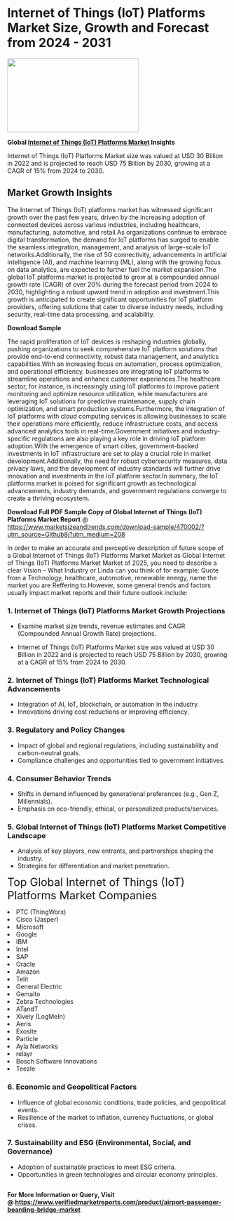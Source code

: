 <H1>Internet of Things (IoT) Platforms Market Size, Growth and Forecast from 2024 - 2031</H1><img class="aligncenter size-medium wp-image-584254" src="https://thirdeyenews.in/wp-content/uploads/2024/09/Global-Market-Research-300x168.jpeg" alt="" width="300" height="168" /><p><strong>Global&nbsp;<a href="https://www.marketsizeandtrends.com/download-sample/470002/?utm_source=Github8j?utm_medium=208">Internet of Things (IoT) Platforms Market</a> Insights</strong></p><p>Internet of Things (IoT) Platforms Market size was valued at USD 30 Billion in 2022 and is projected to reach USD 75 Billion by 2030, growing at a CAGR of 15% from 2024 to 2030.</p><p><h2>Market Growth Insights</h2> <p>The Internet of Things (IoT) platforms market has witnessed significant growth over the past few years, driven by the increasing adoption of connected devices across various industries, including healthcare, manufacturing, automotive, and retail.As organizations continue to embrace digital transformation, the demand for IoT platforms has surged to enable the seamless integration, management, and analysis of large-scale IoT networks.Additionally, the rise of 5G connectivity, advancements in artificial intelligence (AI), and machine learning (ML), along with the growing focus on data analytics, are expected to further fuel the market expansion.The global IoT platforms market is projected to grow at a compounded annual growth rate (CAGR) of over 20% during the forecast period from 2024 to 2030, highlighting a robust upward trend in adoption and investment.This growth is anticipated to create significant opportunities for IoT platform providers, offering solutions that cater to diverse industry needs, including security, real-time data processing, and scalability.</p> <p><strong>Download Sample</strong></p> <p>The rapid proliferation of IoT devices is reshaping industries globally, pushing organizations to seek comprehensive IoT platform solutions that provide end-to-end connectivity, robust data management, and analytics capabilities.With an increasing focus on automation, process optimization, and operational efficiency, businesses are integrating IoT platforms to streamline operations and enhance customer experiences.The healthcare sector, for instance, is increasingly using IoT platforms to improve patient monitoring and optimize resource utilization, while manufacturers are leveraging IoT solutions for predictive maintenance, supply chain optimization, and smart production systems.Furthermore, the integration of IoT platforms with cloud computing services is allowing businesses to scale their operations more efficiently, reduce infrastructure costs, and access advanced analytics tools in real-time.Government initiatives and industry-specific regulations are also playing a key role in driving IoT platform adoption.With the emergence of smart cities, government-backed investments in IoT infrastructure are set to play a crucial role in market development.Additionally, the need for robust cybersecurity measures, data privacy laws, and the development of industry standards will further drive innovation and investments in the IoT platform sector.In summary, the IoT platforms market is poised for significant growth as technological advancements, industry demands, and government regulations converge to create a thriving ecosystem.<p><span class=""><strong>Download Full PDF Sample Copy of Global Internet of Things (IoT) Platforms Market Report</strong> @ <a href="https://www.marketsizeandtrends.com/download-sample/470002/?utm_source=Github8j?utm_medium=208" target="_blank">https://www.marketsizeandtrends.com/download-sample/470002/?utm_source=Github8j?utm_medium=208</a></span></p><p>In order to make an accurate and perceptive description of future scope of a Global&nbsp;Internet of Things (IoT) Platforms Market Market as Global&nbsp;Internet of Things (IoT) Platforms Market Market of 2025, you need to describe a clear Vision &ndash; What Industry or Linda can you think of for example: Quote from a Technology, healthcare, automotive, renewable energy, name the market you are Reffering to.However, some general trends and factors usually impact market reports and their future outlook include:</p><h3>1.&nbsp;<strong>Internet of Things (IoT) Platforms Market Growth Projections</strong></h3><ul><li>Examine market size trends, revenue estimates and CAGR (Compounded Annual Growth Rate) projections.</li><li><p>Internet of Things (IoT) Platforms Market size was valued at USD 30 Billion in 2022 and is projected to reach USD 75 Billion by 2030, growing at a CAGR of 15% from 2024 to 2030.</p></li></ul><h3>2.&nbsp;<strong>Internet of Things (IoT) Platforms Market Technological Advancements</strong></h3><ul><li>Integration of AI, IoT, blockchain, or automation in the industry.</li><li>Innovations driving cost reductions or improving efficiency.</li></ul><h3>3.&nbsp;<strong>Regulatory and Policy Changes</strong></h3><ul><li>Impact of global and regional regulations, including sustainability and carbon-neutral goals.</li><li>Compliance challenges and opportunities tied to government initiatives.</li></ul><h3>4.&nbsp;<strong>Consumer Behavior Trends</strong></h3><ul><li>Shifts in demand influenced by generational preferences (e.g., Gen Z, Millennials).</li><li>Emphasis on eco-friendly, ethical, or personalized products/services.</li></ul><h3>5.&nbsp;<strong>Global Internet of Things (IoT) Platforms Market Competitive Landscape</strong></h3><ul><li>Analysis of key players, new entrants, and partnerships shaping the industry.</li><li>Strategies for differentiation and market penetration.</li></ul><p data-pm-slice="1 1 []"><span style="color: inherit; font-family: inherit; font-size: 25px;">Top Global Internet of Things (IoT) Platforms Market Companies</span></p><div class="" data-test-id=""><p><li>PTC (ThingWorx)</li><li> Cisco (Jasper)</li><li> Microsoft</li><li> Google</li><li> IBM</li><li> Intel</li><li> SAP</li><li> Oracle</li><li> Amazon</li><li> Telit</li><li> General Electric</li><li> Gemalto</li><li> Zebra Technologies</li><li> ATandT</li><li> Xively (LogMeIn)</li><li> Aeris</li><li> Exosite</li><li> Particle</li><li> Ayla Networks</li><li> relayr</li><li> Bosch Software Innovations</li><li> Teezle</li></p></div><h3>6.&nbsp;<strong>Economic and Geopolitical Factors</strong></h3><ul><li>Influence of global economic conditions, trade policies, and geopolitical events.</li><li>Resilience of the market to inflation, currency fluctuations, or global crises.</li></ul><h3>7.&nbsp;<strong>Sustainability and ESG (Environmental, Social, and Governance)</strong></h3><ul><li>Adoption of sustainable practices to meet ESG criteria.</li><li>Opportunities in green technologies and circular economy principles.</li></ul><h2><strong style="font-size: 14px;">For More Information or Query, Visit @&nbsp;</strong><a style="background-color: #ffffff; font-size: 14px;" href="https://www.marketsizeandtrends.com/report/internet-of-things-iot-platforms-market/" target="_blank">https://www.verifiedmarketreports.com/product/airport-passenger-boarding-bridge-market</a></h2>
